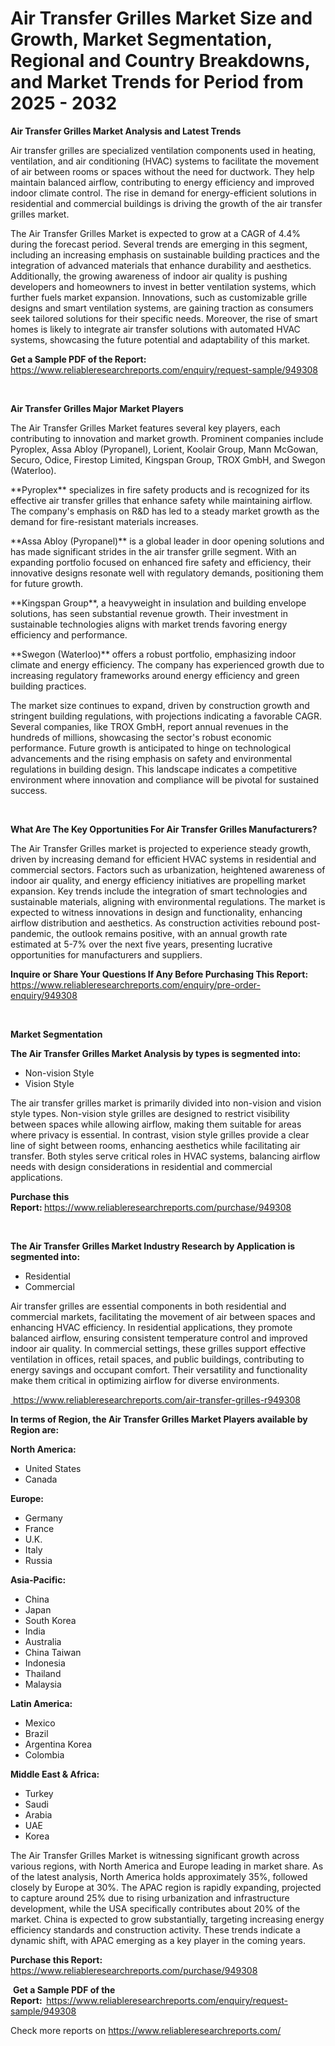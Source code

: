<p><h1>Air Transfer Grilles Market Size and Growth, Market Segmentation, Regional and Country Breakdowns, and Market Trends for Period from 2025 -  2032</h1></p><p><strong>Air Transfer Grilles Market Analysis and Latest Trends</strong></p>
<p><p>Air transfer grilles are specialized ventilation components used in heating, ventilation, and air conditioning (HVAC) systems to facilitate the movement of air between rooms or spaces without the need for ductwork. They help maintain balanced airflow, contributing to energy efficiency and improved indoor climate control. The rise in demand for energy-efficient solutions in residential and commercial buildings is driving the growth of the air transfer grilles market. </p><p>The Air Transfer Grilles Market is expected to grow at a CAGR of 4.4% during the forecast period. Several trends are emerging in this segment, including an increasing emphasis on sustainable building practices and the integration of advanced materials that enhance durability and aesthetics. Additionally, the growing awareness of indoor air quality is pushing developers and homeowners to invest in better ventilation systems, which further fuels market expansion. Innovations, such as customizable grille designs and smart ventilation systems, are gaining traction as consumers seek tailored solutions for their specific needs. Moreover, the rise of smart homes is likely to integrate air transfer solutions with automated HVAC systems, showcasing the future potential and adaptability of this market.</p></p>
<p><strong>Get a Sample PDF of the Report:&nbsp;</strong> <a href="https://www.reliableresearchreports.com/enquiry/request-sample/949308?utm_campaign=2185&utm_medium=2&utm_source=Github&utm_content=ia&utm_term=20022025&utm_id=air-transfer-grilles">https://www.reliableresearchreports.com/enquiry/request-sample/949308</a></p>
<p>&nbsp;</p>
<p><strong>Air Transfer Grilles Major Market Players</strong></p>
<p><p>The Air Transfer Grilles Market features several key players, each contributing to innovation and market growth. Prominent companies include Pyroplex, Assa Abloy (Pyropanel), Lorient, Koolair Group, Mann McGowan, Securo, Odice, Firestop Limited, Kingspan Group, TROX GmbH, and Swegon (Waterloo).</p><p>**Pyroplex** specializes in fire safety products and is recognized for its effective air transfer grilles that enhance safety while maintaining airflow. The company's emphasis on R&D has led to a steady market growth as the demand for fire-resistant materials increases.</p><p>**Assa Abloy (Pyropanel)** is a global leader in door opening solutions and has made significant strides in the air transfer grille segment. With an expanding portfolio focused on enhanced fire safety and efficiency, their innovative designs resonate well with regulatory demands, positioning them for future growth.</p><p>**Kingspan Group**, a heavyweight in insulation and building envelope solutions, has seen substantial revenue growth. Their investment in sustainable technologies aligns with market trends favoring energy efficiency and performance.</p><p>**Swegon (Waterloo)** offers a robust portfolio, emphasizing indoor climate and energy efficiency. The company has experienced growth due to increasing regulatory frameworks around energy efficiency and green building practices.</p><p>The market size continues to expand, driven by construction growth and stringent building regulations, with projections indicating a favorable CAGR. Several companies, like TROX GmbH, report annual revenues in the hundreds of millions, showcasing the sector's robust economic performance. Future growth is anticipated to hinge on technological advancements and the rising emphasis on safety and environmental regulations in building design. This landscape indicates a competitive environment where innovation and compliance will be pivotal for sustained success.</p></p>
<p>&nbsp;</p>
<p><strong>What Are The Key Opportunities For Air Transfer Grilles Manufacturers?</strong></p>
<p><p>The Air Transfer Grilles market is projected to experience steady growth, driven by increasing demand for efficient HVAC systems in residential and commercial sectors. Factors such as urbanization, heightened awareness of indoor air quality, and energy efficiency initiatives are propelling market expansion. Key trends include the integration of smart technologies and sustainable materials, aligning with environmental regulations. The market is expected to witness innovations in design and functionality, enhancing airflow distribution and aesthetics. As construction activities rebound post-pandemic, the outlook remains positive, with an annual growth rate estimated at 5-7% over the next five years, presenting lucrative opportunities for manufacturers and suppliers.</p></p>
<p><strong>Inquire or Share Your Questions If Any Before Purchasing This Report:</strong> <a href="https://www.reliableresearchreports.com/enquiry/pre-order-enquiry/949308?utm_campaign=2185&utm_medium=2&utm_source=Github&utm_content=ia&utm_term=20022025&utm_id=air-transfer-grilles">https://www.reliableresearchreports.com/enquiry/pre-order-enquiry/949308</a></p>
<p>&nbsp;</p>
<p><strong>Market Segmentation</strong></p>
<p><strong>The Air Transfer Grilles Market Analysis by types is segmented into:</strong></p>
<p><ul><li>Non-vision Style</li><li>Vision Style</li></ul></p>
<p><p>The air transfer grilles market is primarily divided into non-vision and vision style types. Non-vision style grilles are designed to restrict visibility between spaces while allowing airflow, making them suitable for areas where privacy is essential. In contrast, vision style grilles provide a clear line of sight between rooms, enhancing aesthetics while facilitating air transfer. Both styles serve critical roles in HVAC systems, balancing airflow needs with design considerations in residential and commercial applications.</p></p>
<p><strong>Purchase this Report:&nbsp;</strong><a href="https://www.reliableresearchreports.com/purchase/949308?utm_campaign=2185&utm_medium=2&utm_source=Github&utm_content=ia&utm_term=20022025&utm_id=air-transfer-grilles">https://www.reliableresearchreports.com/purchase/949308</a></p>
<p>&nbsp;</p>
<p><strong>The Air Transfer Grilles Market Industry Research by Application is segmented into:</strong></p>
<p><ul><li>Residential</li><li>Commercial</li></ul></p>
<p><p>Air transfer grilles are essential components in both residential and commercial markets, facilitating the movement of air between spaces and enhancing HVAC efficiency. In residential applications, they promote balanced airflow, ensuring consistent temperature control and improved indoor air quality. In commercial settings, these grilles support effective ventilation in offices, retail spaces, and public buildings, contributing to energy savings and occupant comfort. Their versatility and functionality make them critical in optimizing airflow for diverse environments.</p></p>
<p><a href="https://www.reliableresearchreports.com/air-transfer-grilles-r949308?utm_campaign=2185&utm_medium=2&utm_source=Github&utm_content=ia&utm_term=20022025&utm_id=air-transfer-grilles">&nbsp;https://www.reliableresearchreports.com/air-transfer-grilles-r949308</a></p>
<p><strong>In terms of Region, the Air Transfer Grilles Market Players available by Region are:</strong></p>
<p>
    <p> <strong> North America: </strong>
        <ul>
            <li>United States</li>
            <li>Canada</li>
        </ul>
        </p> 
    <p> <strong> Europe: </strong>
        <ul>
            <li>Germany</li>
            <li>France</li>
            <li>U.K.</li>
            <li>Italy</li>
            <li>Russia</li>
        </ul>
        </p> 
    <p> <strong> Asia-Pacific: </strong>
        <ul>
            <li>China</li>
            <li>Japan</li>
            <li>South Korea</li>
            <li>India</li>
            <li>Australia</li>
            <li>China Taiwan</li>
            <li>Indonesia</li>
            <li>Thailand</li>
            <li>Malaysia</li>
        </ul>
        </p> 
    <p> <strong> Latin America: </strong>
        <ul>
            <li>Mexico</li>
            <li>Brazil</li>
            <li>Argentina Korea</li>
            <li>Colombia</li>
        </ul>
        </p> 
    <p> <strong> Middle East & Africa: </strong>
        <ul>
            <li>Turkey</li>
            <li>Saudi</li>
            <li>Arabia</li>
            <li>UAE</li>
            <li>Korea</li>
        </ul>
    </p>
    </p>
<p><p>The Air Transfer Grilles Market is witnessing significant growth across various regions, with North America and Europe leading in market share. As of the latest analysis, North America holds approximately 35%, followed closely by Europe at 30%. The APAC region is rapidly expanding, projected to capture around 25% due to rising urbanization and infrastructure development, while the USA specifically contributes about 20% of the market. China is expected to grow substantially, targeting increasing energy efficiency standards and construction activity. These trends indicate a dynamic shift, with APAC emerging as a key player in the coming years.</p></p>
<p><strong>Purchase this Report: </strong><a href="https://www.reliableresearchreports.com/purchase/949308?utm_campaign=2185&utm_medium=2&utm_source=Github&utm_content=ia&utm_term=20022025&utm_id=air-transfer-grilles">https://www.reliableresearchreports.com/purchase/949308</a></p>
<p>&nbsp;<strong>Get a Sample PDF of the Report:&nbsp;&nbsp;</strong><a href="https://www.reliableresearchreports.com/enquiry/request-sample/949308?utm_campaign=2185&utm_medium=2&utm_source=Github&utm_content=ia&utm_term=20022025&utm_id=air-transfer-grilles">https://www.reliableresearchreports.com/enquiry/request-sample/949308</a></p>
<p><strong></strong></p>
<p>Check more reports on <a href="https://www.reliableresearchreports.com/?utm_campaign=2185&utm_medium=2&utm_source=Github&utm_content=ia&utm_term=20022025&utm_id=air-transfer-grilles">https://www.reliableresearchreports.com/</a></p>